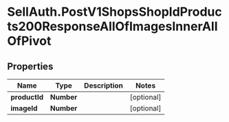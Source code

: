 # SellAuth.PostV1ShopsShopIdProducts200ResponseAllOfImagesInnerAllOfPivot

## Properties

Name | Type | Description | Notes
------------ | ------------- | ------------- | -------------
**productId** | **Number** |  | [optional] 
**imageId** | **Number** |  | [optional] 


